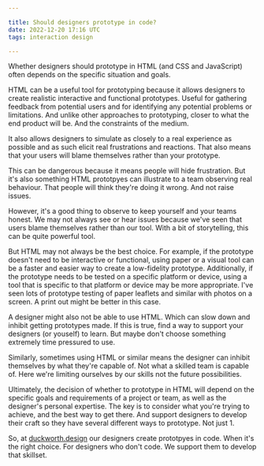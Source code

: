 ```yaml
---

title: Should designers prototype in code?
date: 2022-12-20 17:16 UTC
tags: interaction design

---
```


Whether designers should prototype in HTML (and CSS and JavaScript) often depends on the specific situation and goals. 

HTML can be a useful tool for prototyping because it allows designers to create realistic interactive and functional prototypes. Useful for gathering feedback from potential users and for identifying any potential problems or limitations. And unlike other approaches to prototyping, closer to what the end product will be. And the constraints of the medium.

It also allows designers to simulate as closely to a real experience as possible and as such elicit real frustrations and reactions. That also means that your users will blame themselves rather than your prototype. 

This can be dangerous because it means people will hide frustration. But it's also something HTML prototpyes can illustrate to a team observing real behaviour. That people will think they're doing it wrong. And not raise issues. 

However, it's a good thing to observe to keep yourself and your teams honest. We may not always see or hear issues because we've seen that users blame themselves rather than our tool. With a bit of storytelling, this can be quite powerful tool.

But HTML may not always be the best choice. For example, if the prototype doesn't need to be interactive or functional, using paper or a visual tool can be a faster and easier way to create a low-fidelity prototype. Additionally, if the prototype needs to be tested on a specific platform or device, using a tool that is specific to that platform or device may be more appropriate. I've seen lots of prototype testing of paper leaflets and similar with photos on a screen. A print out might be better in this case.

A designer might also not be able to use HTML. Which can slow down and inhibit getting prototypes made. If this is true, find a way to support your designers (or youself) to learn. But maybe don't choose something extremely time pressured to use. 

Similarly, sometimes using HTML or similar means the designer can inhibit themselves by what they're capable of. Not what a skilled team is capable of. Here we're limiting ourselves by our skills not the future possibilities.

Ultimately, the decision of whether to prototype in HTML will depend on the specific goals and requirements of a project or team, as well as the designer's personal expertise. The key is to consider what you're trying to achieve, and the best way to get there. And support designers to develop their craft so they have several different ways to prototype. Not just 1.

So, at [duckworth.design](www.duckworth.design) our designers create prototpyes in code. When it's the right choice. For designers who don't code. We support them to develop that skillset.